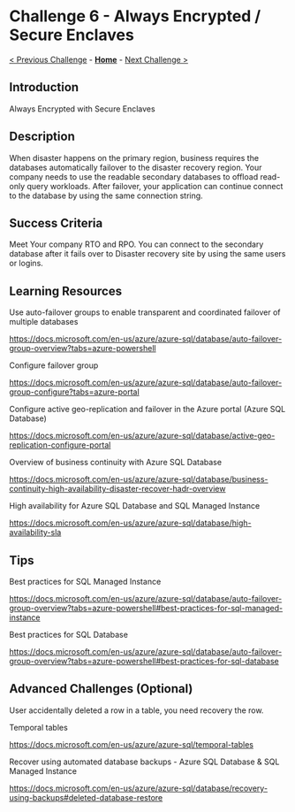 # Challenge 6 - Always Encrypted / Secure Enclaves

[< Previous Challenge](./Challenge04.md) - **[Home](../../README.md)** - [Next Challenge >](./Challenge06.md)

## Introduction 
Always Encrypted with Secure Enclaves 

## Description
When disaster happens on the primary region, business requires the databases automatically failover to the disaster recovery region. Your company needs to use the readable secondary databases to offload read-only query workloads. After failover, your application can continue connect to the database by using the same connection string.

## Success Criteria
Meet Your company RTO and RPO. You can connect to the secondary database after it fails over to Disaster recovery site by using the same users or logins. 

## Learning Resources
Use auto-failover groups to enable transparent and coordinated failover of multiple databases 

https://docs.microsoft.com/en-us/azure/azure-sql/database/auto-failover-group-overview?tabs=azure-powershell

Configure failover group  

https://docs.microsoft.com/en-us/azure/azure-sql/database/auto-failover-group-configure?tabs=azure-portal

Configure active geo-replication and failover in the Azure portal (Azure SQL Database) 

https://docs.microsoft.com/en-us/azure/azure-sql/database/active-geo-replication-configure-portal

Overview of business continuity with Azure SQL Database

https://docs.microsoft.com/en-us/azure/azure-sql/database/business-continuity-high-availability-disaster-recover-hadr-overview

High availability for Azure SQL Database and SQL Managed Instance

https://docs.microsoft.com/en-us/azure/azure-sql/database/high-availability-sla

## Tips
Best practices for SQL Managed Instance

https://docs.microsoft.com/en-us/azure/azure-sql/database/auto-failover-group-overview?tabs=azure-powershell#best-practices-for-sql-managed-instance

Best practices for SQL Database 

https://docs.microsoft.com/en-us/azure/azure-sql/database/auto-failover-group-overview?tabs=azure-powershell#best-practices-for-sql-database

## Advanced Challenges (Optional)

User accidentally deleted a row in a table, you need recovery the row. 

Temporal tables

https://docs.microsoft.com/en-us/azure/azure-sql/temporal-tables

Recover using automated database backups - Azure SQL Database & SQL Managed Instance

https://docs.microsoft.com/en-us/azure/azure-sql/database/recovery-using-backups#deleted-database-restore


